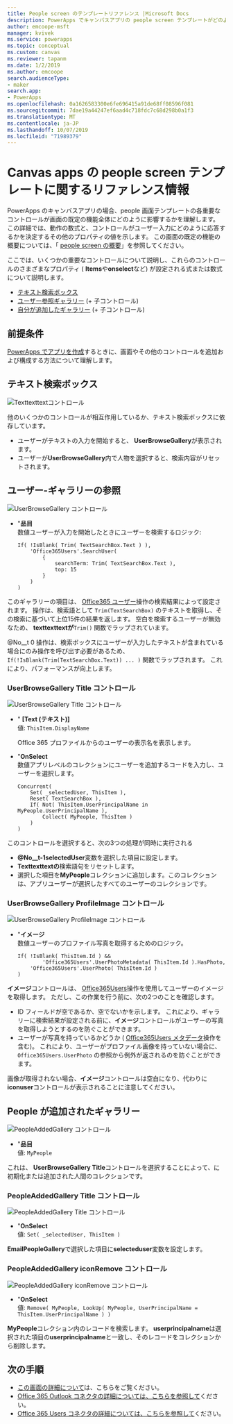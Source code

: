 ```yaml
---
title: People screen のテンプレートリファレンス |Microsoft Docs
description: PowerApps でキャンバスアプリの people screen テンプレートがどのように機能するかについて詳しく説明します。
author: emcoope-msft
manager: kvivek
ms.service: powerapps
ms.topic: conceptual
ms.custom: canvas
ms.reviewer: tapanm
ms.date: 1/2/2019
ms.author: emcoope
search.audienceType:
- maker
search.app:
- PowerApps
ms.openlocfilehash: 0a1626583300e6fe696415a91de68ff08596f081
ms.sourcegitcommit: 7dae19a44247ef6aad4c718fdc7c68d298b0a1f3
ms.translationtype: MT
ms.contentlocale: ja-JP
ms.lasthandoff: 10/07/2019
ms.locfileid: "71989379"
---
```

# <a name="reference-information-about-the-people-screen-template-for-canvas-apps"></a>Canvas apps の people screen テンプレートに関するリファレンス情報

PowerApps のキャンバスアプリの場合、people 画面テンプレートの各重要なコントロールが画面の既定の機能全体にどのように影響するかを理解します。 この詳細では、動作の数式と、コントロールがユーザー入力にどのように応答するかを決定するその他のプロパティの値を示します。 この画面の既定の機能の概要については、「 [people screen の概要](people-screen-overview.md)」を参照してください。

ここでは、いくつかの重要なコントロールについて説明し、これらのコントロールのさまざまなプロパティ ( **Items**や**onselect**など) が設定される式または数式について説明します。

* [テキスト検索ボックス](#text-search-box)
* [ユーザー参照ギャラリー](#user-browse-gallery) (+ 子コントロール)
* [自分が追加したギャラリー](#people-added-gallery) (+ 子コントロール)

## <a name="prerequisite"></a>前提条件

[PowerApps でアプリを作成](../data-platform-create-app-scratch.md)するときに、画面やその他のコントロールを追加および構成する方法について理解します。

## <a name="text-search-box"></a>テキスト検索ボックス

![Texttexttextコントロール](media/people-screen/people-search-box.png)

他のいくつかのコントロールが相互作用しているか、テキスト検索ボックスに依存しています。

* ユーザーがテキストの入力を開始すると、 **UserBrowseGallery**が表示されます。
* ユーザーが**UserBrowseGallery**内で人物を選択すると、検索内容がリセットされます。

## <a name="user-browse-gallery"></a>ユーザー-ギャラリーの参照

![UserBrowseGallery コントロール](media/people-screen/people-browse-gall.png)

* "**品目**<br>
    数値ユーザーが入力を開始したときにユーザーを検索するロジック:
    
    ```powerapps-dot
    If( !IsBlank( Trim( TextSearchBox.Text ) ), 
        'Office365Users'.SearchUser(
            {
                searchTerm: Trim( TextSearchBox.Text ), 
                top: 15
            }
        )
    )
    ```
    
このギャラリーの項目は、 [Office365 ユーザー](https://docs.microsoft.com/connectors/office365users/#searchuser)操作の検索結果によって設定されます。 操作は、検索語として `Trim(TextSearchBox)` のテキストを取得し、その検索に基づいて上位15件の結果を返します。 空白を検索するユーザーが無効なため、 **texttexttextが**`Trim()` 関数でラップされています。

@No__t 0 操作は、検索ボックスにユーザーが入力したテキストが含まれている場合にのみ操作を呼び出す必要があるため、`If(!IsBlank(Trim(TextSearchBox.Text)) ... )` 関数でラップされます。 これにより、パフォーマンスが向上します。

### <a name="userbrowsegallery-title-control"></a>UserBrowseGallery Title コントロール

![UserBrowseGallery Title コントロール](media/people-screen/people-browse-gall-title.png)

* " **[Text (テキスト)]**<br>値: `ThisItem.DisplayName`

  Office 365 プロファイルからのユーザーの表示名を表示します。

* "**OnSelect**<br>
    数値アプリレベルのコレクションにユーザーを追加するコードを入力し、ユーザーを選択します。

    ```powerapps-dot
    Concurrent(
        Set( _selectedUser, ThisItem ),
        Reset( TextSearchBox ),
        If( Not( ThisItem.UserPrincipalName in MyPeople.UserPrincipalName ), 
            Collect( MyPeople, ThisItem )
        )
    )
    ```
このコントロールを選択すると、次の3つの処理が同時に実行される

   * **@No__t-1selectedUser**変数を選択した項目に設定します。
   * **Texttexttextの**検索語句をリセットします。
   * 選択した項目を**MyPeople**コレクションに追加します。このコレクションは、アプリユーザーが選択したすべてのユーザーのコレクションです。

### <a name="userbrowsegallery-profileimage-control"></a>UserBrowseGallery ProfileImage コントロール

![UserBrowseGallery ProfileImage コントロール](media/people-screen/people-browse-gall-image.png)

* "**イメージ**<br>
    数値ユーザーのプロファイル写真を取得するためのロジック。

    ```powerapps-dot
    If( !IsBlank( ThisItem.Id ) && 
            'Office365Users'.UserPhotoMetadata( ThisItem.Id ).HasPhoto,
        'Office365Users'.UserPhoto( ThisItem.Id )
    )
    ```

**イメージ**コントロールは、 [Office365Users](https://docs.microsoft.com/connectors/office365users/#get-user-photo--v1-)操作を使用してユーザーのイメージを取得します。 ただし、この作業を行う前に、次の2つのことを確認します。
  
   * ID フィールドが空であるか、空でないかを示します。 これにより、ギャラリーに検索結果が設定される前に、**イメージ**コントロールがユーザーの写真を取得しようとするのを防ぐことができます。
   * ユーザーが写真を持っているかどうか ( [Office365Users メタデータ](https://docs.microsoft.com/connectors/office365users/#get-user-photo-metadata)操作を含む)。 これにより、ユーザーがプロファイル画像を持っていない場合に、`Office365Users.UserPhoto` の参照から例外が返されるのを防ぐことができます。

画像が取得されない場合、**イメージ**コントロールは空白になり、代わりに**iconuser**コントロールが表示されることに注意してください。

## <a name="people-added-gallery"></a>People が追加されたギャラリー

![PeopleAddedGallery コントロール](media/people-screen/people-people-gall.png)

* "**品目**<br>
    値: `MyPeople`

これは、 **UserBrowseGallery Title**コントロールを選択することによって、に初期化または追加された人間のコレクションです。

### <a name="peopleaddedgallery-title-control"></a>PeopleAddedGallery Title コントロール

![PeopleAddedGallery Title コントロール](media/people-screen/people-people-gall-title.png)

* "**OnSelect**<br>
    値: `Set( _selectedUser, ThisItem )`

**EmailPeopleGallery**で選択した項目に**selecteduser**変数を設定します。

### <a name="peopleaddedgallery-iconremove-control"></a>PeopleAddedGallery iconRemove コントロール

![PeopleAddedGallery iconRemove コントロール](media/people-screen/people-people-gall-delete.png)

* "**OnSelect**<br>
    値: `Remove( MyPeople, LookUp( MyPeople, UserPrincipalName = ThisItem.UserPrincipalName ) )`

**MyPeople**コレクション内のレコードを検索します。 **userprincipalname**は選択された項目の**userprincipalname**と一致し、そのレコードをコレクションから削除します。

## <a name="next-steps"></a>次の手順

* [この画面の詳細について](./people-screen-overview.md)は、こちらをご覧ください。
* [Office 365 Outlook コネクタの詳細については、こちらを参照して](../connections/connection-office365-outlook.md)ください。
* [Office 365 Users コネクタの詳細については、こちらを参照して](../connections/connection-office365-users.md)ください。
